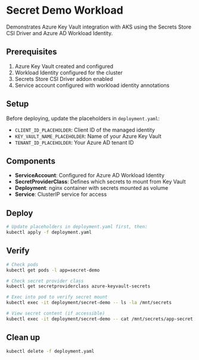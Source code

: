# Secret Demo Workload

Demonstrates Azure Key Vault integration with AKS using the Secrets Store CSI Driver and Azure AD Workload Identity.

## Prerequisites

1. Azure Key Vault created and configured
2. Workload Identity configured for the cluster
3. Secrets Store CSI Driver addon enabled
4. Service account configured with workload identity annotations

## Setup

Before deploying, update the placeholders in `deployment.yaml`:

- `CLIENT_ID_PLACEHOLDER`: Client ID of the managed identity
- `KEY_VAULT_NAME_PLACEHOLDER`: Name of your Azure Key Vault
- `TENANT_ID_PLACEHOLDER`: Your Azure AD tenant ID

## Components

- **ServiceAccount**: Configured for Azure AD Workload Identity
- **SecretProviderClass**: Defines which secrets to mount from Key Vault
- **Deployment**: nginx container with secrets mounted as volume
- **Service**: ClusterIP service for access

## Deploy

```bash
# Update placeholders in deployment.yaml first, then:
kubectl apply -f deployment.yaml
```

## Verify

```bash
# Check pods
kubectl get pods -l app=secret-demo

# Check secret provider class
kubectl get secretproviderclass azure-keyvault-secrets

# Exec into pod to verify secret mount
kubectl exec -it deployment/secret-demo -- ls -la /mnt/secrets

# View secret content (if accessible)
kubectl exec -it deployment/secret-demo -- cat /mnt/secrets/app-secret
```

## Clean up

```bash
kubectl delete -f deployment.yaml

